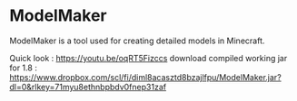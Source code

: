# ModelMaker
 ModelMaker is a tool used for creating detailed models in Minecraft.

Quick look : https://youtu.be/oqRT5Fizccs
download compiled working jar for 1.8 : https://www.dropbox.com/scl/fi/diml8acasztd8bzajlfpu/ModelMaker.jar?dl=0&rlkey=71myu8ethnbpbdv0fnep31zaf
